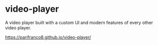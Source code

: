 # video-player

A video player built with a custom UI and modern features of every other video player. 

https://parifranco8.github.io/video-player/
